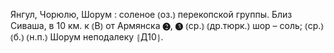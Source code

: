 ---
---

Янгул, Чорюлю, Шорум
: соленое ⦅оз.⦆ перекопской группы. Близ Сиваша, в 10 км. к ⦅В⦆ от Армянска ❷, ❸ ⦅ср.⦆ ⦅др.тюрк.⦆ шор – соль; ⦅ср.⦆ ⦅б.⦆ ⦅н.п.⦆ Шорум неподалеку ⦃Д10⦄.
